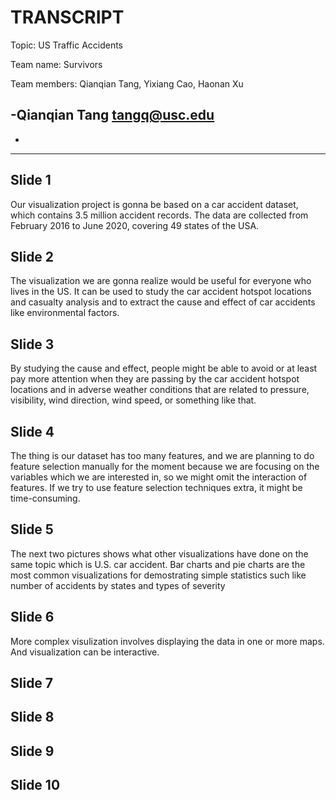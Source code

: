 # TRANSCRIPT

Topic: US Traffic Accidents

Team name: Survivors

Team members: Qianqian Tang, Yixiang Cao, Haonan Xu


-Qianqian Tang <tangq@usc.edu>
-
-

---

## Slide 1
Our visualization project is gonna be based on a car accident dataset, which contains 3.5 million accident records. The data are collected from February 2016 to June 2020, covering 49 states of the USA.
## Slide 2
The visualization we are gonna realize would be useful for everyone who lives in the US. It can be used to study the car accident hotspot locations and casualty analysis and to extract the cause and effect of car accidents like environmental factors.
## Slide 3
By studying the cause and effect, people might be able to avoid or at least pay more attention when they are passing by the car accident hotspot locations and in adverse weather conditions that are related to pressure, visibility, wind direction, wind speed, or something like that.
## Slide 4
The thing is our dataset has too many features, and we are planning to do feature selection manually for the moment because we are focusing on the variables which we are interested in, so we might omit the interaction of features. If we try to use feature selection techniques extra, it might be time-consuming.
## Slide 5
The next two pictures shows what other visualizations have done on the same topic which is U.S. car accident. Bar charts and pie charts are the most common visualizations for demostrating simple statistics such like number of accidents by states and types of severity  
## Slide 6
More complex visulization involves displaying the data in one or more maps. And visualization can be interactive. 
## Slide 7

## Slide 8

## Slide 9

## Slide 10

